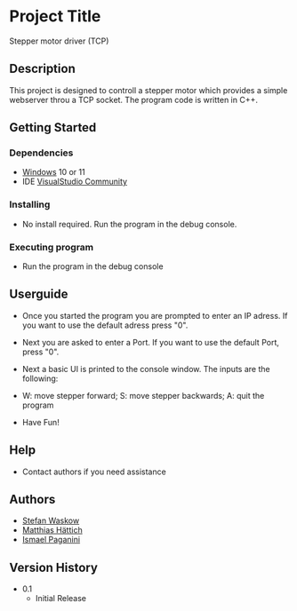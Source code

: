# Project Title

Stepper motor driver (TCP)

## Description

This project is designed to controll a stepper motor which provides a simple webserver throu a TCP socket. The program code is written in C++.

## Getting Started

### Dependencies

* [Windows](https://www.microsoft.com/windows/) 10 or 11 
* IDE [VisualStudio Community](https://visualstudio.microsoft.com/de/downloads/)

### Installing

* No install required. Run the program in the debug console.

### Executing program

* Run the program in the debug console

## Userguide
* Once you started the program you are prompted to enter an IP adress. If you want to use the default adress press "0".
* Next you are asked to enter a Port. If you want to use the default Port, press "0".
* Next a basic UI is printed to the console window. The inputs are the following:
* W: move stepper forward; S: move stepper backwards; A: quit the program

* Have Fun!

## Help

* Contact authors if you need assistance

## Authors

* [Stefan Waskow](mailto:stefan.waskow@bbz-sh.ch)
* [Matthias Hättich](mailto:matthias.haettich@bbz-sh.ch)
* [Ismael Paganini](mailto:ismael.paganini@bbz-sh.ch)

## Version History

* 0.1
    * Initial Release
